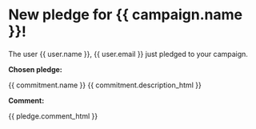 # New pledge for {{ campaign.name }}!

The user {{ user.name }}, {{ user.email }} just pledged to your campaign.

**Chosen pledge:**

{{ commitment.name }}
{{ commitment.description_html }}

**Comment:**

{{ pledge.comment_html }}
